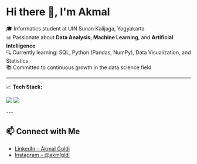 # Hi there 👋, I'm Akmal

🎓 Informatics student at UIN Sunan Kalijaga, Yogyakarta  
📊 Passionate about **Data Analysis**, **Machine Learning**, and **Artificial Intelligence**  
🔍 Currently learning: SQL, Python (Pandas, NumPy), Data Visualization, and Statistics  
📚 Committed to continuous growth in the data science field

---

📈 **Tech Stack:**

<p>
  <img src="https://img.shields.io/badge/Python-3776AB?style=for-the-badge&logo=python&logoColor=white"/>
  <img src="https://img.shields.io/badge/SQL-4479A1?style=for-the-badge&logo=postgresql&logoColor=white"/>
</p>
---

## 📫 Connect with Me
- [LinkedIn – Akmal Goldi](https://linkedin.com/in/akmalgoldi)  
- [Instagram – @akmlgldi](https://instagram.com/akmlgldi)
